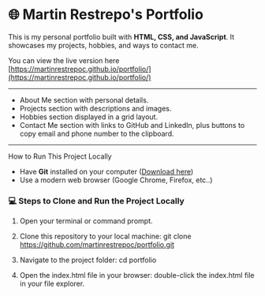 # 🌐 Martin Restrepo's Portfolio

This is my personal portfolio built with **HTML, CSS, and JavaScript**. It showcases my projects, hobbies, and ways to contact me.

You can view the live version here  [https://martinrestrepoc.github.io/portfolio/](https://martinrestrepoc.github.io/portfolio/)

---

- About Me section with personal details.
- Projects section with descriptions and images.
- Hobbies section displayed in a grid layout.
- Contact Me section with links to GitHub and LinkedIn, plus buttons to copy email and phone number to the clipboard.

---

How to Run This Project Locally

- Have **Git** installed on your computer ([Download here](https://git-scm.com/))
- Use a modern web browser (Google Chrome, Firefox, etc..)

### 💻 **Steps to Clone and Run the Project Locally**

1. Open your terminal or command prompt.

2. Clone this repository to your local machine:
git clone https://github.com/martinrestrepoc/portfolio.git

3. Navigate to the project folder:
cd portfolio

4. Open the index.html file in your browser:
double-click the index.html file in your file explorer.
